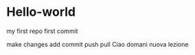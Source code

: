 # Hello-world
my first repo
first commit

make changes
add
commit
push
pull
Ciao
domani nuova lezione
